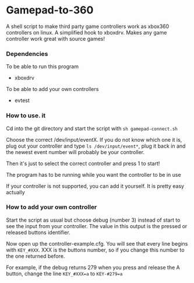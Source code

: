 Gamepad-to-360
=========

A shell script to make third party game controllers work as xbox360 controllers on linux.
A simplified hook to xboxdrv. Makes any game controller work great with source games!

### Dependencies

To be able to run this program
- xboxdrv

To be able to add your own controllers
- evtest

### How to use. it

Cd into the git directory and start the script with `sh gamepad-connect.sh`

Choose the correct /dev/input/eventX.
If you do not know which one it is, plug out your controller and type `ls /dev/input/event*`, plug it back in and the newest event number will probably be your controller.

Then it's just to select the correct controller and press 1 to start!

The program has to be running while you want the controller to be in use

If your controller is not supported, you can add it yourself. It is pretty easy actually

### How to add your own controller

Start the script as usual but choose debug (number 3) instead of start to see the input from your controller.
The value in this output is the pressed or released buttons identifier.

Now open up the controller-example.cfg.
You will see that every line begins with `KEY_#XXX`. XXX is the buttons number, so if you change this number to the one returned before.

For example, if the debug returns 279 when you press and release the A button, change the line `KEY_#XXX=a` to `KEY-#279=a`
